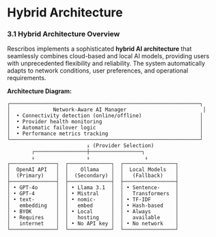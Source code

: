 # Hybrid Architecture

### 3.1 Hybrid Architecture Overview

Rescribos implements a sophisticated **hybrid AI architecture** that seamlessly combines cloud-based and local AI models, providing users with unprecedented flexibility and reliability. The system automatically adapts to network conditions, user preferences, and operational requirements.

**Architecture Diagram:**
```
┌──────────────────────────────────────────────────────────────┐
│              Network-Aware AI Manager                         │
│  • Connectivity detection (online/offline)                   │
│  • Provider health monitoring                                │
│  • Automatic failover logic                                  │
│  • Performance metrics tracking                              │
└──────────────────────────────────────────────────────────────┘
                          ↓ (Provider Selection)
        ┌─────────────────┼─────────────────┐
        ↓                 ↓                  ↓
┌───────────────┐  ┌──────────────┐  ┌─────────────────┐
│  OpenAI API   │  │    Ollama    │  │  Local Models   │
│  (Primary)    │  │  (Secondary) │  │   (Fallback)    │
├───────────────┤  ├──────────────┤  ├─────────────────┤
│ • GPT-4o      │  │ • Llama 3.1  │  │ • Sentence-     │
│ • GPT-4       │  │ • Mistral    │  │   Transformers  │
│ • text-       │  │ • nomic-     │  │ • TF-IDF        │
│   embedding   │  │   embed      │  │ • Hash-based    │
│ • BYOK        │  │ • Local      │  │ • Always        │
│ • Requires    │  │   hosting    │  │   available     │
│   internet    │  │ • No API key │  │ • No network    │
└───────────────┘  └──────────────┘  └─────────────────┘
```
